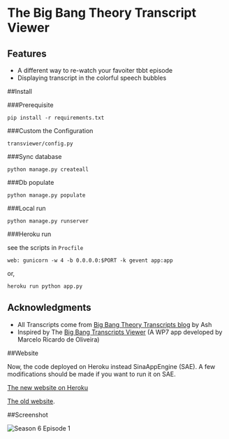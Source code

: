 # The Big Bang Theory Transcript Viewer

## Features

* A different way to re-watch your favoiter tbbt episode
* Displaying transcript in the colorful speech bubbles

##Install

###Prerequisite

    pip install -r requirements.txt

###Custom the Configuration
    
    transviewer/config.py

###Sync database

    python manage.py createall

###Db populate

    python manage.py populate

###Local run

    python manage.py runserver

###Heroku run

see the scripts in `Procfile`

    web: gunicorn -w 4 -b 0.0.0.0:$PORT -k gevent app:app

or, 

    heroku run python app.py

## Acknowledgments

* All Transcripts come from [Big Bang Theory Transcripts blog](http://bigbangtrans.wordpress.com) by Ash
* Inspired by The [Big Bang Transcripts Viewer](http://www.codeproject.com/Articles/306758/The-Big-Bang-Transcripts-Viewer) (A WP7 app developed by Marcelo Ricardo de Oliveira)

##Website

Now, the code deployed on Heroku instead SinaAppEngine (SAE). A few modifications should be made if you want to run it on SAE.

[The new website on Heroku](http://tbbttrans.herokuapp.com/)

[The old website](http://tbbtsubs.sinaapp.com/). 

##Screenshot

![Season 6 Episode 1](http://tbbtsubs-img.stor.sinaapp.com/demo_screenshot.png)






